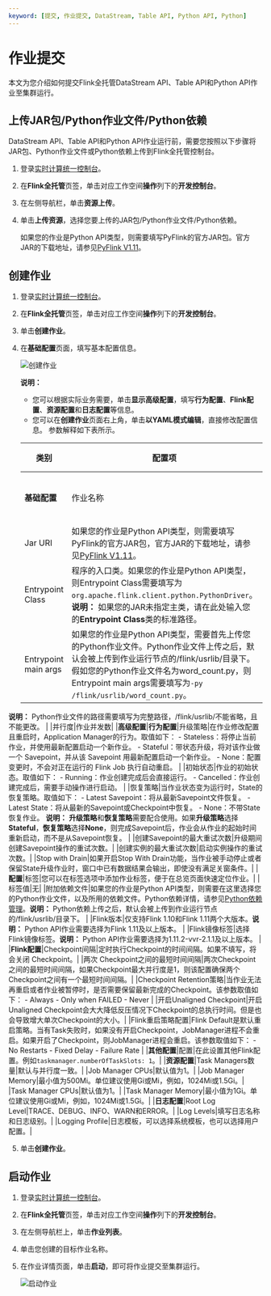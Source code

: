 ```yaml
---
keyword: [提交, 作业提交, DataStream, Table API, Python API, Python]
---
```


# 作业提交

本文为您介绍如何提交Flink全托管DataStream API、Table API和Python API作业至集群运行。

## 上传JAR包/Python作业文件/Python依赖

DataStream API、Table API和Python API作业运行前，需要您按照以下步骤将JAR包、Python作业文件或Python依赖上传到Flink全托管控制台。

1.  登录[实时计算统一控制台](https://realtime-compute.console.aliyun.com/regions/cn-shanghai)。

2.  在**Flink全托管**页签，单击对应工作空间**操作**列下的**开发控制台**。

3.  在左侧导航栏，单击**资源上传**。

4.  单击**上传资源**，选择您要上传的JAR包/Python作业文件/Python依赖。

    如果您的作业是Python API类型，则需要填写PyFlink的官方JAR包。官方JAR的下载地址，请参见[PyFlink V1.11](https://repo1.maven.org/maven2/org/apache/flink/flink-python_2.11/1.11.2/flink-python_2.11-1.11.2.jar)。


## 创建作业

1.  登录[实时计算统一控制台](https://realtime-compute.console.aliyun.com/regions/cn-shanghai)。

2.  在**Flink全托管**页签，单击对应工作空间**操作**列下的**开发控制台**。

3.  单击**创建作业**。

4.  在**基础配置**页面，填写基本配置信息。

    ![创建作业](https://static-aliyun-doc.oss-cn-hangzhou.aliyuncs.com/assets/img/zh-CN/9446569951/p132936.png)

    **说明：**

    -   您可以根据实际业务需要，单击**显示高级配置**，填写**行为配置**、**Flink配置**、**资源配置**和**日志配置**等信息。
    -   您可以在**创建作业**页面右上角，单击**以YAML模式编辑**，直接修改配置信息。
    参数解释如下表所示。

    |类别|配置项|说明|
    |--|---|--|
    |**基础配置**|作业名称|作业名称|
    |Jar URI|如果您的作业是Python API类型，则需要填写PyFlink的官方JAR包，官方JAR的下载地址，请参见[PyFlink V1.11](https://repo1.maven.org/maven2/org/apache/flink/flink-python_2.11/1.11.2/flink-python_2.11-1.11.2.jar)。|
    |Entrypoint Class|程序的入口类。如果您的作业是Python API类型，则Entrypoint Class需要填写为`org.apache.flink.client.python.PythonDriver`。**说明：** 如果您的JAR未指定主类，请在此处输入您的**Entrypoint Class**类的标准路径。 |
    |Entrypoint main args|如果您的作业是Python API类型，需要首先上传您的Python作业文件。Python作业文件上传之后，默认会被上传到作业运行节点的/flink/usrlib/目录下。假如您的Python作业文件名为word\_count.py，则Entrypoint main args需要填写为`-py /flink/usrlib/word_count.py`。

**说明：** Python作业文件的路径需要填写为完整路径，/flink/usrlib/不能省略，且不能更改。 |
    |并行度|作业并发数|
    |**高级配置**|**行为配置**|升级策略|在作业修改配置且重启时，Application Manager的行为。取值如下：    -   Stateless：将停止当前作业，并使用最新配置启动一个新作业。
    -   Stateful：带状态升级，将对该作业做一个 Savepoint，并从该 Savepoint 用最新配置启动一个新作业。
    -   None：配置变更时，不会对正在运行的 Flink Job 执行自动重启。 |
    |初始状态|作业的初始状态。取值如下：    -   Running：作业创建完成后会直接运行。
    -   Cancelled：作业创建完成后，需要手动操作进行启动。 |
    |恢复策略|当作业状态变为运行时，State的恢复策略。取值如下：    -   Latest Savepoint：将从最新Savepoint文件恢复。
    -   Latest State：将从最新的Savepoint或Checkpoint中恢复。
    -   None：不带State恢复作业。
**说明：** **升级策略**和**恢复策略**需要配合使用。如果**升级策略**选择**Stateful**，**恢复策略**选择**None**，则完成Savepoint后，作业会从作业的起始时间重新启动，而不是从Savepoint恢复。 |
    |创建Savepoint的最大重试次数|升级期间创建Savepoint操作的重试次数。|
    |创建实例的最大重试次数|启动实例操作的重试次数。|
    |Stop with Drain|如果开启Stop With Drain功能，当作业被手动停止或者保留State升级作业时，窗口中已有数据结果会输出，即使没有满足关窗条件。|
    |**配置**|标签|您可以在标签选项中添加作业标签，便于在总览页面快速定位作业。|
    |标签值|无|
    |附加依赖文件|如果您的作业是Python API类型，则需要在这里选择您的Python作业文件，以及所用的依赖文件。Python依赖详情，请参见[Python依赖管理](https://ci.apache.org/projects/flink/flink-docs-release-1.11/dev/python/table-api-users-guide/dependency_management.html#python-dependency)。**说明：** Python依赖上传之后，默认会被上传到作业运行节点的/flink/usrlib/目录下。 |
    |Flink版本|仅支持Flink 1.10和Flink 1.11两个大版本。**说明：** Python API作业需要选择为Flink 1.11及以上版本。 |
    |Flink镜像标签|选择Flink镜像标签。**说明：** Python API作业需要选择为1.11.2-vvr-2.1.1及以上版本。 |
    |**Flink配置**|Checkpoint间隔|定时执行Checkpoint的时间间隔。如果不填写，将会关闭 Checkpoint。|
    |两次 Checkpoint之间的最短时间间隔|两次Checkpoint之间的最短时间间隔，如果Checkpoint最大并行度是1，则该配置确保两个Checkpoint之间有一个最短时间间隔。|
    |Checkpoint Retention策略|当作业无法再重启或者作业被暂停时，是否需要保留最新完成的Checkpoint。该参数取值如下：    -   Always
    -   Only when FAILED
    -   Never |
    |开启Unaligned Checkpoint|开启Unaligned Checkpoint会大大降低反压情况下Checkpoint的总执行时间。但是也会导致增大单次Checkpoint的大小。|
    |Flink重启策略配置|Flink Default是默认重启策略。当有Task失败时，如果没有开启Checkpoint，JobManager进程不会重启。如果开启了Checkpoint，则JobManager进程会重启。该参数取值如下：    -   No Restarts
    -   Fixed Delay
    -   Failure Rate |
    |**其他配置**|配置|在此设置其他Flink配置。例如`taskmanager.numberOfTaskSlots: 1`。|
    |**资源配置**|Task Managers数量|默认与并行度一致。|
    |Job Manager CPUs|默认值为1。|
    |Job Manager Memory|最小值为500Mi。单位建议使用Gi或Mi，例如，1024Mi或1.5Gi。|
    |Task Manager CPUs|默认值为1。|
    |Task Manager Memory|最小值为1Gi。单位建议使用Gi或Mi，例如，1024Mi或1.5Gi。|
    |**日志配置**|Root Log Level|TRACE、DEBUG、INFO、WARN和ERROR。|
    |Log Levels|填写日志名称和日志级别。|
    |Logging Profile|日志模板，可以选择系统模板，也可以选择用户配置。|

5.  单击**创建作业**。


## 启动作业

1.  登录[实时计算统一控制台](https://realtime-compute.console.aliyun.com/regions/cn-shanghai)。

2.  在**Flink全托管**页签，单击对应工作空间**操作**列下的**开发控制台**。

3.  在左侧导航栏上，单击**作业列表**。

4.  单击您创建的目标作业名称。

5.  在作业详情页面，单击**启动**，即可将作业提交至集群运行。

    ![启动作业](https://static-aliyun-doc.oss-cn-hangzhou.aliyuncs.com/assets/img/zh-CN/9446569951/p132974.png)


